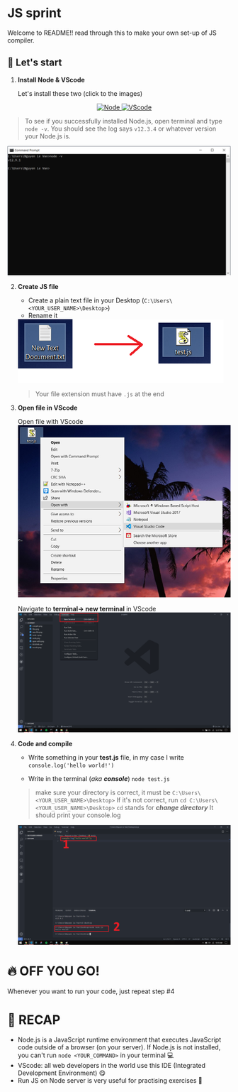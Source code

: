 # JS sprint
Welcome to README!! read through this to make your own set-up of JS compiler.

## 🚀 Let's start

1. **Install Node & VScode**

    Let's install these two (click to the images)
    <p align="center">
      <a href="https://nodejs.org/">
        <img alt="Node" src="https://img.icons8.com/color/48/000000/nodejs.png" width="100" />
      </a>
      <a href="https://code.visualstudio.com/">
        <img alt="VScode" src="https://upload.wikimedia.org/wikipedia/commons/9/9a/Visual_Studio_Code_1.35_icon.svg" width="100" />
      </a>
    </p>

  > To see if you successfully installed Node.js, open terminal and type `node -v`. You should see the log says `v12.3.4` or whatever       version your Node.js is.
  <img alt="node-v" src="./node-v.png"/>

2. **Create JS file**

    - Create a plain text file in your Desktop (`C:\Users\<YOUR_USER_NAME>\Desktop>`)
    - Rename it 
    <img alt="rename JS file" src="./files.png"/>

    > Your file extension must have `.js` at the end 

3. **Open file in VScode**

    Open file with VScode
    <img alt="open with" src="./open-with.png"/>

    Navigate to **terminal-> new terminal** in VScode
    <img alt="open terminal" src="./open-terminal.png"/>

4. **Code and compile**
    - Write something in your **test.js** file, in my case I write `console.log('hello world!')`

    - Write in the terminal (*aka* ***console***) `node test.js`

    > make sure your directory is correct, it must be `C:\Users\<YOUR_USER_NAME>\Desktop>`
    > If it's not correct, run `cd C:\Users\<YOUR_USER_NAME>\Desktop>`
    > `cd` stands for ***change directory*** 
    It should print your console.log
    <img alt="compile" src="./compile.png"/>

# 🔥 OFF YOU GO!
  Whenever you want to run your code, just repeat step #4

# 📝 RECAP 
  - Node.js is a JavaScript runtime environment that executes JavaScript code outside of a browser (on your server). If Node.js is not installed, you can't run `node <YOUR_COMMAND>` in your terminal  💻 
  - VScode: all web developers in the world use this IDE (Integrated Development Environment) 😋
  - Run JS on Node server is very useful for practising exercises 🏃
